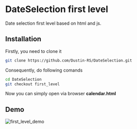 # DateSelection first level
Date selection first level based on html and js.

## Installation
Firstly, you need to clone it
```bash
git clone https://github.com/Dustin-RS/DateSelection.git
```
Consequently, do following comands
```bash
cd DateSelection
git checkout first_level
```
Now you can simply open via browser **calendar.html**

## Demo

![first_level_demo](https://github.com/Dustin-RS/DateSelection/assets/79257827/50db50dd-bfb7-4170-b604-a26ad46a8d51)

